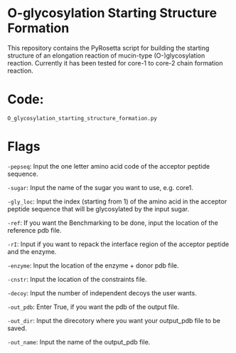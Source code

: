 # O-glycosylation Starting Structure Formation
This repository contains the PyRosetta script for building the starting structure of an 
elongation reaction of mucin-type (O-)glycosylation reaction. 
Currently it has been tested for core-1 to core-2 chain formation
reaction. 

# Code: 
```O_glycosylation_starting_structure_formation.py```

# Flags
```-pepseq```:      Input the one letter amino acid code of the acceptor peptide sequence.

```-sugar```:       Input the name of the sugar you want to use, e.g. core1.

```-gly_loc```:     Input the index (starting from 1) of the amino acid in the acceptor peptide sequence that will be glycosylated by the input sugar.

```-ref```:         If you want the Benchmarking to be done, input the location of the reference pdb file.

```-rI```:           Input if you want to repack the interface region of the acceptor peptide and the enzyme.

```-enzyme```:      Input the location of the enzyme + donor pdb file.

```-cnstr```:       Input the location of the constraints file.

```-decoy```:       Input the number of independent decoys the user wants.

```-out_pdb```:     Enter True, if you want the pdb of the output file.

```-out_dir```:     Input the direcotory where you want your output_pdb file to be saved.

```-out_name```:    Input the name of the output_pdb file.